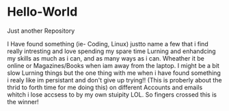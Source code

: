 # Hello-World
Just another Repository

I Have found something (ie- Coding, Linux) justto name a few that i find really intresting and love spending my spare time Lurning and enhandcing my skills as much as i can, and as many ways as i can. Wheather it be online or Magazines/Books when iam away from the laptop. I might be a bit slow Lurning things but the one thing with me when i have found something i realy like im persistant and don't give up trying!! (This is proberly about the thrid to forth time for me doing this) on different Accounts and emails whitch i lose accsess to by my own stuipity LOL. So fingers crossed this is the winner!
